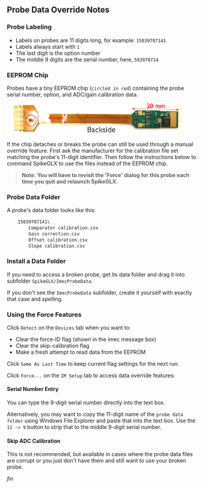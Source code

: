 ## Probe Data Override Notes

### Probe Labeling

* Labels on probes are 11 digits long, for example: `15039707141`
* Labels always start with `1`
* The last digit is the option number
* The middle 9 digits are the serial number, here, `503970714`

### EEPROM Chip

Probes have a tiny EEPROM chip (`circled in red`) containing the probe
serial number, option, and ADC/gain calibration data.

![EEPROM](EEPROM.png)

If the chip detaches or breaks the probe can still be used through a
manual override feature. First ask the manufacturer for the calibration
file set matching the probe's 11-digit identifier. Then follow the
instructions below to command SpikeGLX to use the files instead
of the EEPROM chip.

>**Note: You will have to revisit the 'Force' dialog for this probe
each time you quit and relaunch SpikeGLX**.

### Probe Data Folder

A probe's data folder looks like this:

```
    15039707141\
        Comparator calibration.csv
        Gain correction.csv
        Offset calibration.csv
        Slope calibration.csv
```

### Install a Data Folder

If you need to access a broken probe, get its data folder and drag it
into subfolder `SpikeGLX/ImecProbeData`.

If you don't see the `ImecProbeData` subfolder, create it yourself with
exactly that case and spelling.

### Using the Force Features

Click `Detect` on the `Devices` tab when you want to:

* Clear the force-ID flag (shown in the imec message box)
* Clear the skip-calibration flag
* Make a fresh attempt to read data from the EEPROM

Click `Same As Last Time` to keep current flag settings for the next run.

Click `Force...` on the `IM Setup` tab to access data override features:

#### Serial Number Entry

You can type the 9-digit serial number directly into the text box.

Alternatively, you may want to copy the 11-digit name of the `probe data folder`
using Windows File Explorer and paste that into the text box. Use the
`11 -> 9` button to strip that to the middle 9-digit serial number.

#### Skip ADC Calibration

This is not recommended, but available in cases where the probe data
files are corrupt or you just don't have them and still want to use
your broken probe.


_fin_

